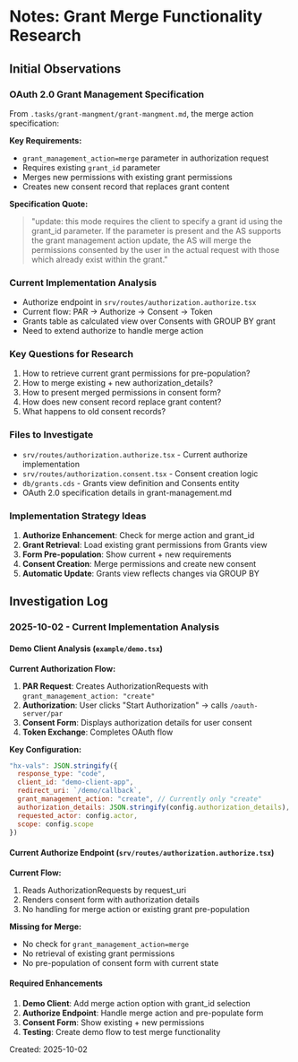 # Notes: Grant Merge Functionality Research

## Initial Observations

### OAuth 2.0 Grant Management Specification
From `.tasks/grant-mangment/grant-mangment.md`, the merge action specification:

**Key Requirements:**
- `grant_management_action=merge` parameter in authorization request
- Requires existing `grant_id` parameter
- Merges new permissions with existing grant permissions
- Creates new consent record that replaces grant content

**Specification Quote:**
> "update: this mode requires the client to specify a grant id using the grant_id parameter. If the parameter is present and the AS supports the grant management action update, the AS will merge the permissions consented by the user in the actual request with those which already exist within the grant."

### Current Implementation Analysis
- Authorize endpoint in `srv/routes/authorization.authorize.tsx`
- Current flow: PAR → Authorize → Consent → Token
- Grants table as calculated view over Consents with GROUP BY grant
- Need to extend authorize to handle merge action

### Key Questions for Research
1. How to retrieve current grant permissions for pre-population?
2. How to merge existing + new authorization_details?
3. How to present merged permissions in consent form?
4. How does new consent record replace grant content?
5. What happens to old consent records?

### Files to Investigate
- `srv/routes/authorization.authorize.tsx` - Current authorize implementation
- `srv/routes/authorization.consent.tsx` - Consent creation logic
- `db/grants.cds` - Grants view definition and Consents entity
- OAuth 2.0 specification details in grant-management.md

### Implementation Strategy Ideas
1. **Authorize Enhancement**: Check for merge action and grant_id
2. **Grant Retrieval**: Load existing grant permissions from Grants view
3. **Form Pre-population**: Show current + new requirements
4. **Consent Creation**: Merge permissions and create new consent
5. **Automatic Update**: Grants view reflects changes via GROUP BY

## Investigation Log

### 2025-10-02 - Current Implementation Analysis

#### Demo Client Analysis (`example/demo.tsx`)
**Current Authorization Flow:**
1. **PAR Request**: Creates AuthorizationRequests with `grant_management_action: "create"`
2. **Authorization**: User clicks "Start Authorization" → calls `/oauth-server/par`
3. **Consent Form**: Displays authorization details for user consent
4. **Token Exchange**: Completes OAuth flow

**Key Configuration:**
```javascript
"hx-vals": JSON.stringify({
  response_type: "code",
  client_id: "demo-client-app", 
  redirect_uri: `/demo/callback`,
  grant_management_action: "create", // Currently only "create"
  authorization_details: JSON.stringify(config.authorization_details),
  requested_actor: config.actor,
  scope: config.scope
})
```

#### Current Authorize Endpoint (`srv/routes/authorization.authorize.tsx`)
**Current Flow:**
1. Reads AuthorizationRequests by request_uri
2. Renders consent form with authorization details
3. No handling for merge action or existing grant pre-population

**Missing for Merge:**
- No check for `grant_management_action=merge`
- No retrieval of existing grant permissions
- No pre-population of consent form with current state

#### Required Enhancements
1. **Demo Client**: Add merge action option with grant_id selection
2. **Authorize Endpoint**: Handle merge action and pre-populate form
3. **Consent Form**: Show existing + new permissions
4. **Testing**: Create demo flow to test merge functionality

Created: 2025-10-02
